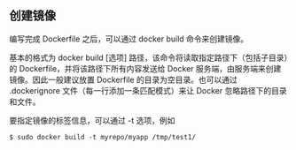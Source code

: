 ## 创建镜像




编写完成 Dockerfile 之后，可以通过 docker build 命令来创建镜像。

基本的格式为 docker build [选项] 路径，该命令将读取指定路径下（包括子目录）的 Dockerfile，并将该路径下所有内容发送给 Docker 服务端，由服务端来创建镜像。因此一般建议放置 Dockerfile 的目录为空目录。也可以通过 .dockerignore 文件（每一行添加一条匹配模式）来让 Docker 忽略路径下的目录和文件。

要指定镜像的标签信息，可以通过 -t 选项，例如

	$ sudo docker build -t myrepo/myapp /tmp/test1/